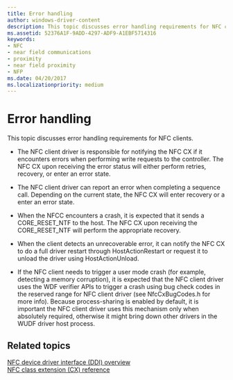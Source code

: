 ```yaml
---
title: Error handling
author: windows-driver-content
description: This topic discusses error handling requirements for NFC clients.
ms.assetid: 52376A1F-9ADD-4297-ADF9-A1EBF5714316
keywords:
- NFC
- near field communications
- proximity
- near field proximity
- NFP
ms.date: 04/20/2017
ms.localizationpriority: medium
---
```


# Error handling


This topic discusses error handling requirements for NFC clients.

-   The NFC client driver is responsible for notifying the NFC CX if it encounters errors when performing write requests to the controller. The NFC CX upon receiving the error status will either perform retries, recovery, or enter an error state.

-   The NFC client driver can report an error when completing a sequence call. Depending on the current state, the NFC CX will enter recovery or a enter an error state.

-   When the NFCC encounters a crash, it is expected that it sends a CORE\_RESET\_NTF to the host. The NFC CX upon receiving the CORE\_RESET\_NTF will perform the appropriate recovery.

-   When the client detects an unrecoverable error, it can notify the NFC CX to do a full driver restart through HostActionRestart or request it to unload the driver using HostActionUnload.

-   If the NFC client needs to trigger a user mode crash (for example, detecting a memory corruption), it is expected that the NFC client driver uses the WDF verifier APIs to trigger a crash using bug check codes in the reserved range for NFC client driver (see NfcCxBugCodes.h for more info). Because process-sharing is enabled by default, it is important the NFC client driver uses this mechanism only when absolutely required, otherwise it might bring down other drivers in the WUDF driver host process.

 

 
## Related topics
[NFC device driver interface (DDI) overview](https://msdn.microsoft.com/library/windows/hardware/mt715815)  
[NFC class extension (CX) reference](https://msdn.microsoft.com/library/windows/hardware/dn905536)  

